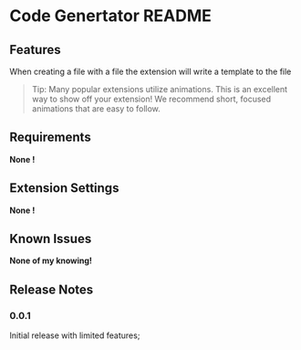# Code Genertator README

## Features

When creating a file with a file the extension will write a template to the file

> Tip: Many popular extensions utilize animations. This is an excellent way to show off your extension! We recommend short, focused animations that are easy to follow.

## Requirements

**None !**

## Extension Settings

**None !**

## Known Issues

**None of my knowing!**

## Release Notes

### 0.0.1

Initial release with limited features;